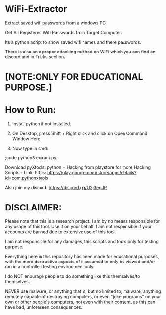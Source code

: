 # WiFi-Extractor
Extract saved wifi passwords from a windows PC

Get All Registered Wifi Passwords from Target Computer.

Its a python acript to show saved wifi names and there passwords. 

There is also an a proper attacking method on WiFi which you can find on discord and in Tricks section.

# [NOTE:ONLY FOR EDUCATIONAL PURPOSE.]

# How to Run:

1. Install python if not installed.

2. On Desktop, press Shift + Right click and click on Open Command Window Here.

3. Now type in cmd:

;code
python3 extract.py.

Download pyXtools: python + Hacking from playstore for more Hacking Scripts:-
Link: https: https://play.google.com/store/apps/details?id=com.pythonxtools

Also join my discord: https://discord.gg/U2j3egJP

# DISCLAIMER:

Please note that this is a research project. I am by no means responsible for any usage of this tool. Use it on your behalf. I am not responsible if your accounts are banned due to extensive use of this tool. 

I am not responsible for any damages, this scripts and tools only for testing purpose. 

Everything here in this repository has been made for educational purposes, with the more destructive aspects of it assumed to only be viewed and/or ran in a controlled testing environment only. 

I do NOT enourage people to do something like this themselves/to themselves. 

NEVER use malware, or anything that is, but no limited to, malware, anything remotely capable of destroying computers, or even "joke programs" on your own or other people's computers, not even with their consent, as this can have bad, unforeseen consequences.
